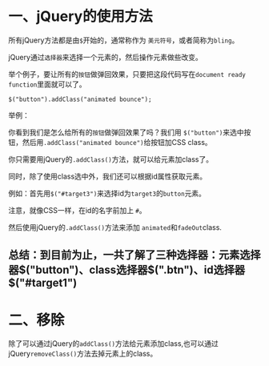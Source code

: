 # 一、jQuery的使用方法

所有jQuery方法都是由`$`开始的，通常称作为 `美元符号`，或者简称为`bling`。

jQuery通过`选择器`来选择一个元素的，然后操作元素做些改变。

举个例子，要让所有的`按钮`做弹回效果，只要把这段代码写在`document ready function`里面就可以了。

```
$("button").addClass("animated bounce");
```

举例：

<script>
  $(document).ready(function() {
    $("button").addClass("animated bounce");
  });
</script>
你看到我们是怎么给所有的`按钮`做弹回效果了吗？我们用 `$("button")`来选中按钮，然后用`.addClass("animated bounce")`给按钮加CSS class。

你只需要用jQuery的`.addClass()`方法，就可以给元素加class了。

同时，除了使用class选中外，我们还可以根据id属性获取元素。

例如：首先用`$("#target3")`来选择id为`target3`的`button`元素。

注意，就像CSS一样，在id的名字前加上 `#`。

然后使用jQuery的`.addClass()`方法来添加 `animated`和`fadeOut`class.

<script>
    $("#target3").addClass("animated fadeOut");
</script>

## 总结：到目前为止，一共了解了三种选择器：元素选择器$("button")、class选择器$(".btn")、id选择器$("#target1")

# 二、移除

除了可以通过jQuery的`addClass()`方法给元素添加class,也可以通过jQuery`removeClass()`方法去掉元素上的class。

<script>
     $("button").addClass("animated bounce");
    /*移除给button添加上的class元素*/
    $("button").removeClass("btn-default");
</script>